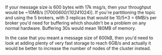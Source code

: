 If your message size is 600 bytes with 17k msg/s, then your throughput would be ~10MB/s [17000*600/(1024*1024)]. If you're partitioning the topic and using the 5 brokers, with 3 replicas that would be 10/5*3 = 6MB/s per broker you'd need for buffering which shouldn't be a problem on any normal hardware. Buffering 30s would mean 180MB of memory.

In the case that you meant a message size of 600kB, then you'd need to look at adding plenty of very fast storage to reach 6GB/s and actually it would be better to increase the number of nodes of the cluster instead.
